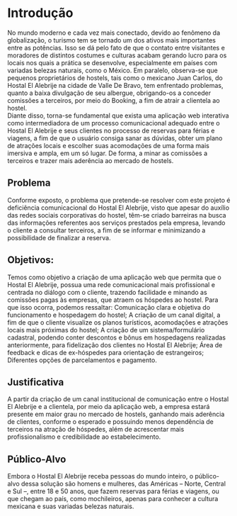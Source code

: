 # Introdução
  No mundo moderno e cada vez mais conectado, devido ao fenômeno da globalização, o turismo tem se tornado um dos ativos mais importantes entre as potências. Isso se dá pelo fato de que o contato entre visitantes e moradores de distintos costumes e culturas acabam gerando lucro para os locais nos quais a prática se desenvolve, especialmente em países com variadas belezas naturais, como o México.
    Em paralelo, observa-se que pequenos proprietários de hostels, tais como o mexicano Juan Carlos, do Hostal El Alebrije na cidade de Valle De Bravo, tem enfrentado problemas, quanto a baixa divulgação de seu albergue, obrigando-os a conceder comissões a terceiros, por meio do Booking, a fim de atrair a clientela ao hostel.  
    Diante disso, torna-se fundamental que exista uma aplicação web interativa como intermediadora de um processo comunicacional adequado entre o Hostal El Alebrije e seus clientes no processo de reservas para férias e viagens, a fim de que o usuário consiga sanar as dúvidas, obter um plano de atrações locais e escolher suas acomodações de uma forma mais imersiva e ampla, em um só lugar. De forma, a minar as comissões a terceiros e trazer mais aderência ao mercado de hostels.

## Problema
   Conforme exposto, o problema que pretende-se resolver com este projeto é deficiência comunicacional do Hostal El Alebrije, visto que apesar do auxílio das redes sociais corporativas do hostel, têm-se criado barreiras na busca das informações referentes aos serviços prestados pela empresa, levando o cliente a consultar terceiros, a fim de se informar e minimizando a possibilidade de finalizar a reserva. 

## Objetivos:

Temos como objetivo a criação de uma aplicação web que permita que o Hostal El Alebrije, possua uma rede comunicacional mais profissional e centrada no diálogo com o cliente, trazendo facilidade e minando as comissões pagas às empresas, que atraem os hóspedes ao hostel.
Para que isso ocorra, podemos ressaltar:
Comunicação clara e objetiva do funcionamento e hospedagem do hostel;
A criação de um canal digital, a fim de que o cliente visualize os planos turísticos, acomodações e atrações locais mais próximas do hostel;
A criação de um sistema/formulário cadastral, podendo conter descontos e bônus em hospedagens realizadas anteriormente, para fidelização dos clientes no Hostal El Alebrije;
Área de feedback e dicas de ex-hóspedes para orientação de estrangeiros;
Diferentes opções de parcelamentos e pagamento.


## Justificativa
  A partir da criação de um canal institucional de comunicação entre o Hostal El Alebrije e a clientela, por meio da aplicação web, a empresa estará presente em maior grau no mercado de hostels, ganhando mais aderência de clientes, conforme o esperado e possuindo menos dependência de terceiros na atração de hóspedes, além de acrescentar mais profissionalismo e credibilidade ao estabelecimento.
  
## Público-Alvo
   Embora o Hostal El Alebrije receba pessoas do mundo inteiro, o público-alvo dessa solução são homens e mulheres, das Américas – Norte, Central e Sul –, entre 18 e 50 anos, que fazem reservas para férias e viagens, ou que chegam ao país, como mochileiros, apenas para conhecer a cultura mexicana e suas variadas belezas naturais.
